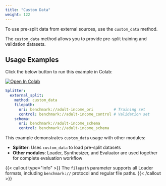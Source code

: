 ```yaml
---
title: "Custom Data"
weight: 122
---
```


To use pre-split data from external sources, use the `custom_data` method.

The `custom_data` method allows you to provide pre-split training and validation datasets.

## Usage Examples

Click the below button to run this example in Colab:

[![Open In Colab](https://colab.research.google.com/assets/colab-badge.svg)](https://colab.research.google.com/github/nics-tw/petsard/blob/main/demo/petsard-yaml/splitter-yaml/custom-data.ipynb)

```yaml
Splitter:
  external_split:
    method: custom_data
    filepath:
      ori: benchmark://adult-income_ori         # Training set
      control: benchmark://adult-income_control # Validation set
    schema:
      ori: benchmark://adult-income_schema
      control: benchmark://adult-income_schema
```

This example demonstrates `custom_data` usage with other modules:
- **Splitter**: Uses `custom_data` to load pre-split datasets
- **Other modules**: Loader, Synthesizer, and Evaluator are used together for complete evaluation workflow

{{< callout type="info" >}}
The `filepath` parameter supports all Loader formats, including `benchmark://` protocol and regular file paths.
{{< /callout >}}